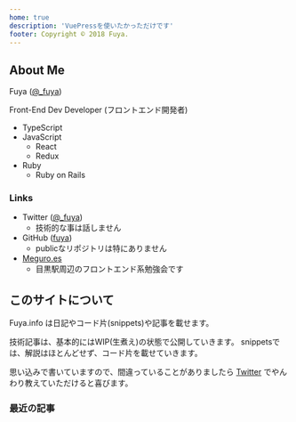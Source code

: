 ```yaml
---
home: true
description: 'VuePressを使いたかっただけです'
footer: Copyright © 2018 Fuya.
---
```


## About Me

Fuya ([@_fuya](https://twitter.com/_fuya))

Front-End Dev Developer (フロントエンド開発者)


* TypeScript
* JavaScript
  * React
  * Redux
* Ruby
  * Ruby on Rails

### Links

* Twitter ([@_fuya](https://twitter.com/_fuya))
  * 技術的な事は話しません
* GitHub ([fuya](https://github.com/fuya))
  * publicなリポジトリは特にありません
* [Meguro.es](https://meguro.es/)
  * 目黒駅周辺のフロントエンド系勉強会です

## このサイトについて

Fuya.info は日記やコード片(snippets)や記事を載せます。

技術記事は、基本的にはWIP(生煮え)の状態で公開していきます。
snippetsでは、解説はほとんどせず、コード片を載せていきます。

思い込みで書いていますので、間違っていることがありましたら
[Twitter](https://twitter.com/_fuya) でやんわり教えていただけると喜びます。

### 最近の記事
<post-list v-bind:dirNames="['tech', 'diary']" limit="5" />
